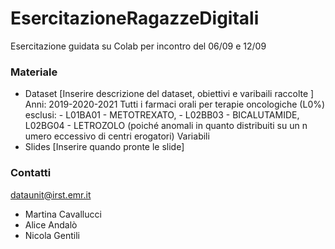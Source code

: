 # EsercitazioneRagazzeDigitali
Esercitazione guidata su Colab per incontro del 06/09 e 12/09

### Materiale
- Dataset
[Inserire descrizione del dataset, obiettivi e varibaili raccolte ]
Anni: 2019-2020-2021
Tutti i farmaci orali per terapie oncologiche (L0%) esclusi: - L01BA01 - METOTREXATO, - L02BB03 - BICALUTAMIDE,  L02BG04 - LETROZOLO (poiché anomali in quanto distribuiti su un n umero eccessivo di centri erogatori)
Variabili 
- Slides
[Inserire quando pronte le slide]

### Contatti
dataunit@irst.emr.it
 -  Martina Cavallucci 
 -  Alice Andalò
 -  Nicola Gentili
